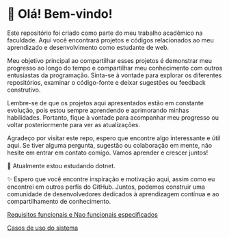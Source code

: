 # 👋 Olá! Bem-vindo!

Este repositório foi criado como parte do meu trabalho acadêmico na faculdade. Aqui você encontrará projetos e códigos relacionados ao meu aprendizado e desenvolvimento como estudante de web.

Meu objetivo principal ao compartilhar esses projetos é demonstrar meu progresso ao longo do tempo e compartilhar meu conhecimento com outros entusiastas da programação. Sinta-se à vontade para explorar os diferentes repositórios, examinar o código-fonte e deixar sugestões ou feedback construtivo.

Lembre-se de que os projetos aqui apresentados estão em constante evolução, pois estou sempre aprendendo e aprimorando minhas habilidades. Portanto, fique à vontade para acompanhar meu progresso ou voltar posteriormente para ver as atualizações.

Agradeço por visitar este repo, espero que encontre algo interessante e útil aqui. Se tiver alguma pergunta, sugestão ou colaboração em mente, não hesite em entrar em contato comigo. Vamos aprender e crescer juntos!

🌱 Atualmente estou estudando dotnet.

✨ Espero que você encontre inspiração e motivação aqui, assim como eu encontrei em outros perfis do GitHub. Juntos, podemos construir uma comunidade de desenvolvedores dedicados à aprendizagem contínua e ao compartilhamento de conhecimento.

[Requisitos funcionais e Nao funcionais especificados](https://docs.google.com/document/d/1-DHNGy-iUtoq8KvUlIttWqE8xrdg4BVKUiQXtYpF2Po/edit?usp=sharing)

[Casos de uso do sistema](https://docs.google.com/document/d/12uDw5z9i3B65TwlCFK-Fe5ayhOZ5sWUwxUYTMFRHfg4/edit?usp=sharing)
